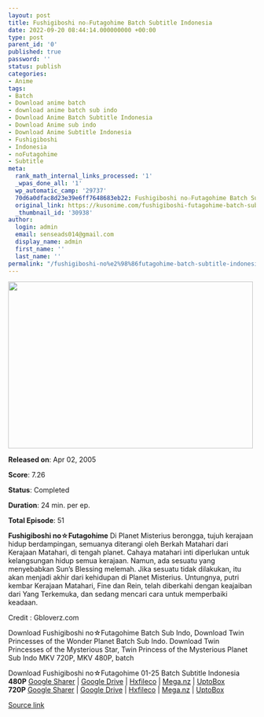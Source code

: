 ```yaml
---
layout: post
title: Fushigiboshi no☆Futagohime Batch Subtitle Indonesia
date: 2022-09-20 08:44:14.000000000 +00:00
type: post
parent_id: '0'
published: true
password: ''
status: publish
categories:
- Anime
tags:
- Batch
- Download anime batch
- download anime batch sub indo
- Download Anime Batch Subtitle Indonesia
- Download Anime sub indo
- Download Anime Subtitle Indonesia
- Fushigiboshi
- Indonesia
- noFutagohime
- Subtitle
meta:
  rank_math_internal_links_processed: '1'
  _wpas_done_all: '1'
  wp_automatic_camp: '29737'
  70d6a0dfac8d23e39e6ff7648683eb22: Fushigiboshi no☆Futagohime Batch Subtitle Indonesia
  original_link: https://kusonime.com/fushigiboshi-futagohime-batch-subtitle-indonesia/
  _thumbnail_id: '30938'
author:
  login: admin
  email: senseads014@gmail.com
  display_name: admin
  first_name: ''
  last_name: ''
permalink: "/fushigiboshi-no%e2%98%86futagohime-batch-subtitle-indonesia/"
---
```

<p><img width="498" height="340" src="{{ site.baseurl }}/assets/2022/09/Fushigiboshi-no-Futagohime-498x340.jpg" class="attachment-thumb-large size-thumb-large wp-post-image" alt="" loading="lazy" title="Fushigiboshi no☆Futagohime Batch Subtitle Indonesia" srcset="https://kusonime.com/wp-content/uploads/2021/12/Fushigiboshi-no-Futagohime-498x340.jpg 498w, https://kusonime.com/wp-content/uploads/2021/12/Fushigiboshi-no-Futagohime-300x205.jpg 300w, https://kusonime.com/wp-content/uploads/2021/12/Fushigiboshi-no-Futagohime-768x525.jpg 768w, https://kusonime.com/wp-content/uploads/2021/12/Fushigiboshi-no-Futagohime-520x355.jpg 520w, https://kusonime.com/wp-content/uploads/2021/12/Fushigiboshi-no-Futagohime.jpg 1000w" sizes="(max-width: 498px) 100vw, 498px" />
<p><b>Released on</b>: Apr 02, 2005</p>
<p>
<p><b>Score</b>: 7.26</p>
<p>
<p><b>Status</b>: Completed</p>
<p>
<p><b>Duration</b>: 24 min. per ep.</p>
<p>
<p><b>Total Episode</b>: 51</p>
<p>
<p><strong>Fushigiboshi no☆Futagohime</strong> Di Planet Misterius berongga, tujuh kerajaan hidup berdampingan, semuanya diterangi oleh Berkah Matahari dari Kerajaan Matahari, di tengah planet. Cahaya matahari inti diperlukan untuk kelangsungan hidup semua kerajaan. Namun, ada sesuatu yang menyebabkan Sun’s Blessing melemah. Jika sesuatu tidak dilakukan, itu akan menjadi akhir dari kehidupan di Planet Misterius. Untungnya, putri kembar Kerajaan Matahari, Fine dan Rein, telah diberkahi dengan keajaiban dari Yang Terkemuka, dan sedang mencari cara untuk memperbaiki keadaan.</p>
<p>
<p>Credit : Gbloverz.com</p>
<p>
<p>Download Fushigiboshi no☆Futagohime Batch Sub Indo, Download Twin Princesses of the Wonder Planet Batch Sub Indo. Download Twin Princesses of the Mysterious Star, Twin Princess of the Mysterious Planet Sub Indo MKV 720P, MKV 480P, batch</p>
<p>
<div class="smokeddl">
<div class="smokettl">Download Fushigiboshi no☆Futagohime 01-25 Batch Subtitle Indonesia</div>
<div class="smokeurl"><strong>480P</strong> <a href="https://acefile.co/f/62527609/kusonime-fushigiboshi-01-25-480p-rar" target="_blank" rel="noopener noreferrer">Google Sharer</a> | <a href="https://drive.google.com/uc?export=download&amp;id=1v4IxbCiaMkHKNbSf56i3WC0rllu2ePqF" target="_blank" rel="noopener">Google Drive</a> | <a href="https://hxfile.co/9nycb7ta8x4f" target="_blank" rel="noopener">Hxfileco</a> | <a href="https://mega.nz/file/135EwRLY#O8tw6UmXd5wKzIHtDjhnlWvyfO2_9kPmfSmwedJWODw" target="_blank" rel="noopener">Mega.nz</a> | <a href="https://uptobox.com/x83fbcx1umy7" target="_blank" rel="noopener">UptoBox</a></div>
<div class="smokeurl"><strong>720P</strong> <a href="https://acefile.co/f/62527612/kusonime-fushigiboshi-01-25-720p-rar" target="_blank" rel="noopener noreferrer">Google Sharer</a> | <a href="https://drive.google.com/uc?export=download&amp;id=1HuHjX-wpIIqEtDNswpiPCr_jXOLL4J4p" target="_blank" rel="noopener">Google Drive</a> | <a href="https://hxfile.co/pg2zgchc6wuo" target="_blank" rel="noopener">Hxfileco</a> | <a href="https://mega.nz/file/t6oUVT7C#wyLfk7ElvZVV8hHLz4HiYPoyGD6OiLN3nAgSQydT0LQ" target="_blank" rel="noopener">Mega.nz</a> | <a href="https://uptobox.com/ee59v62udfn8" target="_blank" rel="noopener">UptoBox</a></div>
</div>
<p><a href="https://kusonime.com/fushigiboshi-futagohime-batch-subtitle-indonesia/">Source link </a></p>
